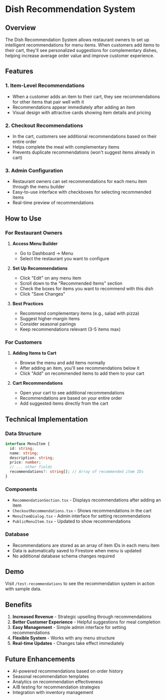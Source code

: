 # Dish Recommendation System

## Overview

The Dish Recommendation System allows restaurant owners to set up intelligent recommendations for menu items. When customers add items to their cart, they'll see personalized suggestions for complementary dishes, helping increase average order value and improve customer experience.

## Features

### 1. Item-Level Recommendations
- When a customer adds an item to their cart, they see recommendations for other items that pair well with it
- Recommendations appear immediately after adding an item
- Visual design with attractive cards showing item details and pricing

### 2. Checkout Recommendations
- In the cart, customers see additional recommendations based on their entire order
- Helps complete the meal with complementary items
- Prevents duplicate recommendations (won't suggest items already in cart)

### 3. Admin Configuration
- Restaurant owners can set recommendations for each menu item through the menu builder
- Easy-to-use interface with checkboxes for selecting recommended items
- Real-time preview of recommendations

## How to Use

### For Restaurant Owners

1. **Access Menu Builder**
   - Go to Dashboard → Menu
   - Select the restaurant you want to configure

2. **Set Up Recommendations**
   - Click "Edit" on any menu item
   - Scroll down to the "Recommended Items" section
   - Check the boxes for items you want to recommend with this dish
   - Click "Save Changes"

3. **Best Practices**
   - Recommend complementary items (e.g., salad with pizza)
   - Suggest higher-margin items
   - Consider seasonal pairings
   - Keep recommendations relevant (3-5 items max)

### For Customers

1. **Adding Items to Cart**
   - Browse the menu and add items normally
   - After adding an item, you'll see recommendations below it
   - Click "Add" on recommended items to add them to your cart

2. **Cart Recommendations**
   - Open your cart to see additional recommendations
   - Recommendations are based on your entire order
   - Add suggested items directly from the cart

## Technical Implementation

### Data Structure

```typescript
interface MenuItem {
  id: string;
  name: string;
  description: string;
  price: number;
  // ... other fields
  recommendations?: string[]; // Array of recommended item IDs
}
```

### Components

- `RecommendationSection.tsx` - Displays recommendations after adding an item
- `CheckoutRecommendations.tsx` - Shows recommendations in the cart
- `MenuItemDialog.tsx` - Admin interface for setting recommendations
- `PublicMenuItem.tsx` - Updated to show recommendations

### Database

- Recommendations are stored as an array of item IDs in each menu item
- Data is automatically saved to Firestore when menu is updated
- No additional database schema changes required

## Demo

Visit `/test-recommendations` to see the recommendation system in action with sample data.

## Benefits

1. **Increased Revenue** - Strategic upselling through recommendations
2. **Better Customer Experience** - Helpful suggestions for meal completion
3. **Easy Management** - Simple admin interface for setting recommendations
4. **Flexible System** - Works with any menu structure
5. **Real-time Updates** - Changes take effect immediately

## Future Enhancements

- AI-powered recommendations based on order history
- Seasonal recommendation templates
- Analytics on recommendation effectiveness
- A/B testing for recommendation strategies
- Integration with inventory management


